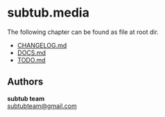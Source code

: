 # subtub.media

The following chapter can be found as file at root dir.

- [CHANGELOG.md](CHANGELOG.md)
- [DOCS.md](DOCS.md)
- [TODO.md](TODO.md)

## Authors

**subtub team**  
[subtubteam@gmail.com](mailto:subtubteam@gmail.com)
